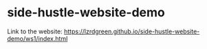 # side-hustle-website-demo

Link to the website:
https://lzrdgreen.github.io/side-hustle-website-demo/ws1/index.html
